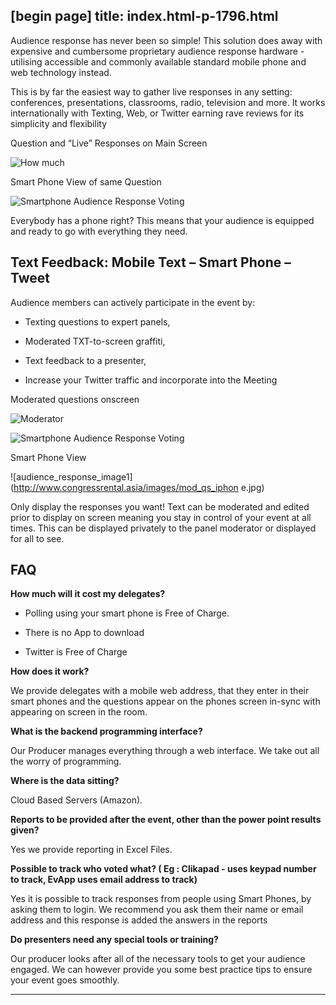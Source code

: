 [begin page]
 title: index.html-p-1796.html
----------------------------------------------------------

Audience response has never been so simple! This solution does away with expensive and cumbersome proprietary audience response hardware - utilising accessible and commonly available standard mobile phone and web technology instead.

This is by far the easiest way to gather live responses in any setting: conferences, presentations, classrooms, radio, television and more. It works internationally with Texting, Web, or Twitter earning rave reviews for its simplicity and flexibility

Question and &ldquo;Live&rdquo; Responses on Main Screen

![How much](http://www.congressrental.asia/images/howmuch.png)

Smart Phone View of same Question

![Smartphone Audience Response Voting](http://www.congressrental.asia/images/howmuch_iphone.jpg)

Everybody has a phone right? This means that your audience is equipped and ready to go with everything they need.

## Text Feedback: Mobile Text – Smart Phone – Tweet

Audience members can actively participate in the event by:

 -  Texting questions to expert panels,

 -  Moderated TXT-to-screen graffiti,

 -  Text feedback to a presenter,

 -  Increase your Twitter traffic and incorporate into the Meeting

Moderated questions onscreen

![Moderator](http://www.congressrental.asia/images/mod_qs.png)

![Smartphone Audience Response Voting](http://www.congressrental.asia/images/arrow.png)

Smart Phone View

![audience_response_image1](http://www.congressrental.asia/images/mod_qs_iphon e.jpg)

Only display the responses you want! Text can be moderated and edited prior to display on screen meaning you stay in control of your event at all times. This can be displayed privately to the panel moderator or displayed for all to see.

## FAQ

**How much will it cost my delegates?**

 -  Polling using your smart phone is Free of Charge.

 -  There is no App to download

 -  Twitter is Free of Charge

**How does it work?**

We provide delegates with a mobile web address, that they enter in their smart phones and the questions appear on the phones screen in-sync with appearing on screen in the room.

**What is the backend programming interface?**

Our Producer manages everything through a web interface. We take out all the worry of programming.

**Where is the data sitting?**

Cloud Based Servers (Amazon).

**Reports to be provided after the event, other than the power point results given?**

Yes we provide reporting in Excel Files.

**Possible to track who voted what? ( Eg : Clikapad - uses keypad number to track, EvApp uses email address to track)**

Yes it is possible to track responses from people using Smart Phones, by asking them to login. We recommend you ask them their name or email address and this response is added the answers in the reports

**Do presenters need any special tools or training?**

Our producer looks after all of the necessary tools to get your audience engaged. We can however provide you some best practice tips to ensure your event goes smoothly.




----------------------------------------------------------
